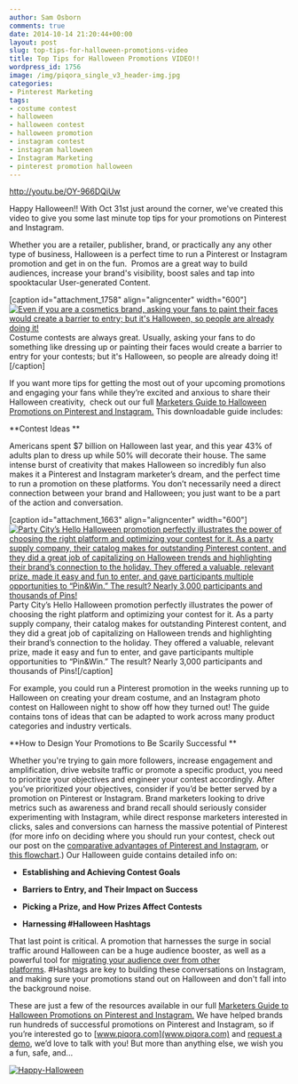 ```yaml
---
author: Sam Osborn
comments: true
date: 2014-10-14 21:20:44+00:00
layout: post
slug: top-tips-for-halloween-promotions-video
title: Top Tips for Halloween Promotions VIDEO!!
wordpress_id: 1756
image: /img/piqora_single_v3_header-img.jpg
categories:
- Pinterest Marketing
tags:
- costume contest
- halloween
- halloween contest
- halloween promotion
- instagram contest
- instagram halloween
- Instagram Marketing
- pinterest promotion halloween
---
```


http://youtu.be/OY-966DQiUw

Happy Halloween!! With Oct 31st just around the corner, we've created this video to give you some last minute top tips for your promotions on Pinterest and Instagram.













Whether you are a retailer, publisher, brand, or practically any any other type of business, Halloween is a perfect time to run a Pinterest or Instagram promotion and get in on the fun.  Promos are a great way to build audiences, increase your brand's visibility, boost sales and tap into spooktacular User-generated Content.

[caption id="attachment_1758" align="aligncenter" width="600"][![Even if you are a cosmetics brand, asking your fans to paint their faces would create a barrier to entry; but it's Halloween, so people are already doing it!](http://blog.piqora.com/wp-content/uploads/2014/10/skull-makeup-blog.jpg)](http://blog.piqora.com/wp-content/uploads/2014/10/skull-makeup-blog.jpg) Costume contests are always great. Usually, asking your fans to do something like dressing up or painting their faces would create a barrier to entry for your contests; but it's Halloween, so people are already doing it![/caption]

If you want more tips for getting the most out of your upcoming promotions and engaging your fans while they’re excited and anxious to share their Halloween creativity,  check out our full [Marketers Guide to Halloween Promotions on Pinterest and Instagram.](http://go.piqora.com/halloween-marketers-guide.html?ls=blog) This downloadable guide includes:


**Contest Ideas **
















Americans spent $7 billion on Halloween last year, and this year 43% of adults plan to dress up while 50% will decorate their house. The same intense burst of creativity that makes Halloween so incredibly fun also makes it a Pinterest and Instagram marketer’s dream, and the perfect time to run a promotion on these platforms. You don’t necessarily need a direct connection between your brand and Halloween; you just want to be a part of the action and conversation.

[caption id="attachment_1663" align="aligncenter" width="600"][![Party City’s Hello Halloween promotion perfectly illustrates the power of choosing the right platform and optimizing your contest for it. As a party supply company, their catalog makes for outstanding Pinterest content, and they did a great job of capitalizing on Halloween trends and highlighting their brand’s connection to the holiday. They offered a valuable, relevant prize, made it easy and fun to enter, and gave participants multiple opportunities to “Pin&Win.” The result? Nearly 3,000 participants and thousands of Pins!](http://blog.piqora.com/wp-content/uploads/2014/09/Party-City-Promo-Blog.jpg)](http://blog.piqora.com/wp-content/uploads/2014/09/Party-City-Promo-Blog.jpg) Party City’s Hello Halloween promotion perfectly illustrates the power of choosing the right platform and optimizing your contest for it. As a party supply company, their catalog makes for outstanding Pinterest content, and they did a great job of capitalizing on Halloween trends and highlighting their brand’s connection to the holiday. They offered a valuable, relevant prize, made it easy and fun to enter, and gave participants multiple opportunities to “Pin&Win.” The result? Nearly 3,000 participants and thousands of Pins![/caption]

For example, you could run a Pinterest promotion in the weeks running up to Halloween on creating your dream costume, and an Instagram photo contest on Halloween night to show off how they turned out! The guide contains tons of ideas that can be adapted to work across many product categories and industry verticals.






































**How to Design Your Promotions to Be Scarily Successful **
















Whether you're trying to gain more followers, increase engagement and amplification, drive website traffic or promote a specific product, you need to prioritize your objectives and engineer your contest accordingly. After you’ve prioritized your objectives, consider if you’d be better served by a promotion on Pinterest or Instagram. Brand marketers looking to drive metrics such as awareness and brand recall should seriously consider experimenting with Instagram, while direct response marketers interested in clicks, sales and conversions can harness the massive potential of Pinterest (for more info on deciding where you should run your contest, check out our post on the [comparative advantages of Pinterest and Instagram](http://blog.piqora.com/pinterest-and-instagram-thoughts-from-the-2014-social-media-insider-summit/), or[ this flowchart](http://blog.piqora.com/retail-marketers-should-you-focus-on-pinterest-or-instagram/).) Our Halloween guide contains detailed info on:



	
  * **Establishing and Achieving Contest Goals**

	
  * **Barriers to Entry, and Their Impact on Success**

	
  * **Picking a Prize, and How Prizes Affect Contests**

	
  * **Harnessing #Halloween Hashtags**


That last point is critical. A promotion that harnesses the surge in social traffic around Halloween can be a huge audience booster, as well as a powerful tool for [migrating your audience over from other platforms](http://blog.piqora.com/instagram-marketing-brand-activity-on-instagram-is-closing-in-on-facebook/). #Hashtags are key to building these conversations on Instagram, and making sure your promotions stand out on Halloween and don't fall into the background noise.













These are just a few of the resources available in our full [Marketers Guide to Halloween Promotions on Pinterest and Instagram.](http://go.piqora.com/halloween-marketers-guide.html?ls=blog) We have helped brands run hundreds of successful promotions on Pinterest and Instagram, so if you’re interested go to [www.piqora.com](www.piqora.com) and [request a demo](https://www.piqora.com/#request_demo), we’d love to talk with you! But more than anything else, we wish you a fun, safe, and...

[![Happy-Halloween](http://blog.piqora.com/wp-content/uploads/2014/09/Happy-Halloween.jpg)](http://blog.piqora.com/wp-content/uploads/2014/09/Happy-Halloween.jpg)



















































































